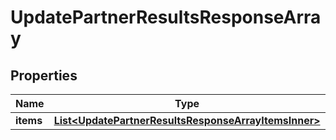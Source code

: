 

# UpdatePartnerResultsResponseArray

## Properties

Name | Type | Description | Notes
------------ | ------------- | ------------- | -------------
**items** | [**List&lt;UpdatePartnerResultsResponseArrayItemsInner&gt;**](UpdatePartnerResultsResponseArrayItemsInner.md) |  |  [optional]




